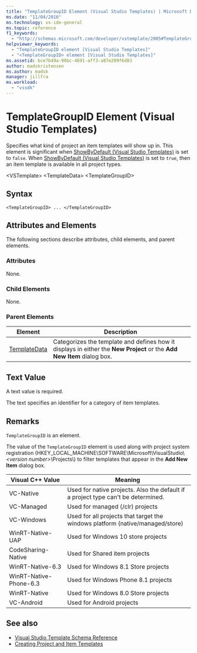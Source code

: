 ```yaml
---
title: "TemplateGroupID Element (Visual Studio Templates) | Microsoft Docs"
ms.date: "11/04/2016"
ms.technology: vs-ide-general
ms.topic: reference
f1_keywords:
  - "http://schemas.microsoft.com/developer/vstemplate/2005#TemplateGroupID"
helpviewer_keywords:
  - "TemplateGroupID element [Visual Studio Templates]"
  - "<TemplateGroupID> element [Visual Studio Templates]"
ms.assetid: bce7b49a-90bc-4691-aff3-a87e209f6d83
author: madskristensen
ms.author: madsk
manager: jillfra
ms.workload:
  - "vssdk"
---
```

# TemplateGroupID Element (Visual Studio Templates)
Specifies what kind of project an item templates will show up in. This element is significant when [ShowByDefault (Visual Studio Templates)](../extensibility/showbydefault-visual-studio-templates.md) is set to `false`. When [ShowByDefault (Visual Studio Templates)](../extensibility/showbydefault-visual-studio-templates.md) is set to `true`, then an item template is available in all project types.

 \<VSTemplate>
 \<TemplateData>
 \<TemplateGroupID>

## Syntax

```
<TemplateGroupID> ... </TemplateGroupID>
```

## Attributes and Elements
 The following sections describe attributes, child elements, and parent elements.

### Attributes
 None.

### Child Elements
 None.

### Parent Elements

|Element|Description|
|-------------|-----------------|
|[TemplateData](../extensibility/templatedata-element-visual-studio-templates.md)|Categorizes the template and defines how it displays in either the **New Project** or the **Add New Item** dialog box.|

## Text Value
 A text value is required.

 The text specifies an identifier for a category of item templates.

## Remarks
 `TemplateGroupID` is an element.

 The value of the `TemplateGroupID` element is used along with project system registration (HKEY_LOCAL_MACHINE\SOFTWARE\Microsoft\VisualStudio\\*\<version number>*\Projects\\) to filter templates that appear in the **Add New Item** dialog box.

|Visual C++ Value|Meaning|
|------------------------|-------------|
|VC-Native|Used for native projects. Also the default if a project type can't be determined.|
|VC-Managed|Used for managed (/clr) projects|
|VC-Windows|Used for all projects that target the windows platform (native/managed/store)|
|WinRT-Native-UAP|Used for Windows 10 store projects|
|CodeSharing-Native|Used for Shared item projects|
|WinRT-Native-6.3|Used for Windows 8.1 Store projects|
|WinRT-Native-Phone-6.3|Used for Windows Phone 8.1 projects|
|WinRT-Native|Used for Windows 8.0 Store projects|
|VC-Android|Used for Android projects|

## See also
- [Visual Studio Template Schema Reference](../extensibility/visual-studio-template-schema-reference.md)
- [Creating Project and Item Templates](../ide/creating-project-and-item-templates.md)